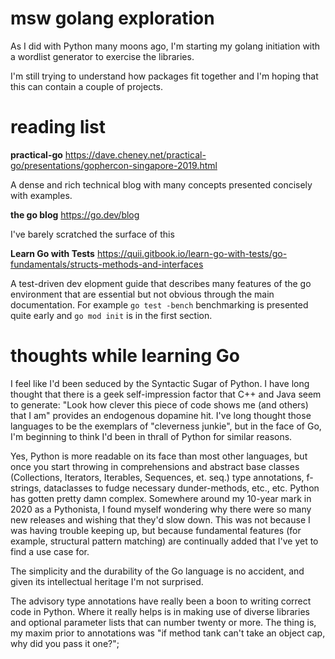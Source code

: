 # msw golang exploration

As I did with Python many moons ago, I'm starting my golang initiation with
a wordlist generator to exercise the libraries.

I'm still trying to understand how packages fit together and I'm hoping
that this can contain a couple of projects.

# reading list

**practical-go** https://dave.cheney.net/practical-go/presentations/gophercon-singapore-2019.html

A dense and rich technical blog with many concepts presented concisely with
examples.

**the go blog** https://go.dev/blog

I've barely scratched the surface of this

**Learn Go with Tests** https://quii.gitbook.io/learn-go-with-tests/go-fundamentals/structs-methods-and-interfaces

A test-driven dev elopment guide that describes many features of the go environment that
are essential but not obvious through the main documentation. For example
`go test -bench` benchmarking is presented quite early and `go mod init` is in the
first section.


# thoughts while learning Go

I feel like I'd been seduced by the Syntactic Sugar of Python. I have long thought
that there is a geek self-impression factor that C++ and Java seem to generate:
"Look how clever this piece of code shows me (and others) that I am" provides
an endogenous dopamine hit. I've long thought those languages to be the exemplars
of "cleverness junkie", but in the face of Go, I'm beginning to think I'd been
in thrall of Python for similar reasons.

Yes, Python is more readable on its face than most other languages, but once
you start throwing in comprehensions and abstract base classes (Collections, Iterators,
Iterables, Sequences, et. seq.) type annotations, f-strings, dataclasses to fudge
necessary dunder-methods, etc., etc. Python has gotten pretty damn complex. Somewhere
around my 10-year mark in 2020 as a Pythonista, I found myself wondering why
there were so many new releases and wishing that they'd slow down. This was not
because I was having trouble keeping up, but because fundamental features (for example,
structural pattern matching) are continually added that I've yet to find a use case for.

The simplicity and the durability of the Go language is no accident, and given
its intellectual heritage I'm not surprised.

The advisory type annotations have really been a boon to writing correct code in
Python. Where it really helps is in making use of diverse libraries and optional
parameter lists that can number twenty or more. The thing is, my maxim prior to
annotations was "if method tank can't take an object cap, why did you pass it one?";
